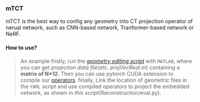 ### mTCT
mTCT is the best way to config any geometry into CT projection operator of nerual network, such as CNN-based network, Tranformer-based network or NeRF. 

#### How to use?
> An example
firstly, run the [*geometry editing script*](./sided64t/side64_Diran2.m) with `MATLAB`, where you can get *projection data file*(etc. *projVecReal.m*) containing a **matrix of N*12**. Then you can use pytorch CUDA extension to compile our [operators](Reconstruction/ConeBeamLayers/plug/setup.py).  finally, Link the location of geometric files in the `YAML` script and use compiled operators to project the embedded network, as shown in *this script*(Reconstruction/eval.py).
